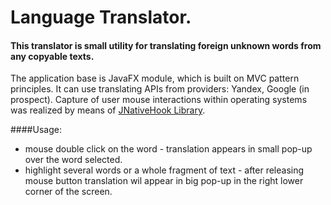 Language Translator.
===================
#### This translator is small utility for translating foreign unknown words from any copyable texts.

The application base is JavaFX module, which is built on MVC pattern principles. It can use translating APIs from providers: Yandex, Google (in prospect).
Capture of user mouse interactions within operating systems was realized by means of [JNativeHook Library](https://github.com/kwhat/jnativehook).

####Usage: 
- mouse double click on the word - translation appears in small pop-up over the word selected.
- highlight several words or a whole fragment of text - after releasing mouse button translation wil appear in big pop-up in the right lower corner of the screen.
